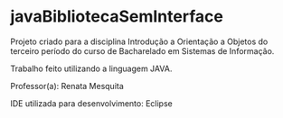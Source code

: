 # javaBibliotecaSemInterface
Projeto criado para a disciplina Introdução a Orientação a Objetos do terceiro período do curso de Bacharelado em Sistemas de Informação. 

Trabalho feito utilizando a linguagem JAVA.

Professor(a): Renata Mesquita

IDE utilizada para desenvolvimento: Eclipse
